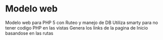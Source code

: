 # Modelo web

Modelo web para PHP 5 con Ruteo y manejo de DB 
Utiliza smarty para no tener codigo PHP en las vistas
Genera los links de la pagina de Inicio basandose en las rutas
